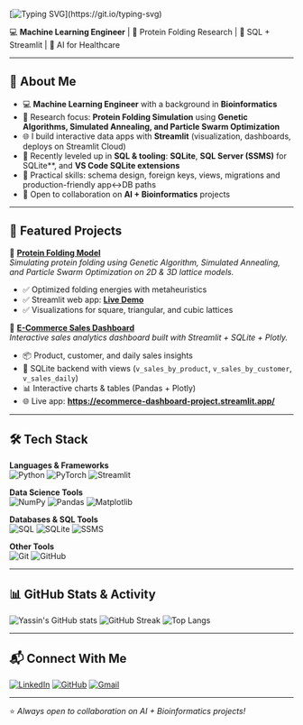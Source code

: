 [![Typing SVG](https://readme-typing-svg.demolab.com?font=Fira+Code&weight=600&size=26&pause=1000&color=4A90E2&width=600&lines=Hi%2C+I'm+Yassin+Mahmoud+👋;Machine+Learning+Engineer;Always+Learning+%26+Building!)](https://git.io/typing-svg)

💻 **Machine Learning Engineer** | 🔬 Protein Folding Research | 🧰 SQL + Streamlit | 🚀 AI for Healthcare

---

## 🌟 About Me
- 💻 **Machine Learning Engineer** with a background in **Bioinformatics**
- 🧬 Research focus: **Protein Folding Simulation** using **Genetic Algorithms, Simulated Annealing, and Particle Swarm Optimization**
- 🌐 I build interactive data apps with **Streamlit** (visualization, dashboards, deploys on Streamlit Cloud)
- 🧰 Recently leveled up in **SQL & tooling**: **SQLite**, **SQL Server (SSMS)** for SQLite**, and **VS Code SQLite extensions**
- 🧱 Practical skills: schema design, foreign keys, views, migrations and production-friendly app↔DB paths
- 🤝 Open to collaboration on **AI + Bioinformatics** projects

---

## 🚀 Featured Projects

🔹 [**Protein Folding Model**](https://github.com/yassinalamelden/Protein_Folding_Model)  
*Simulating protein folding using Genetic Algorithm, Simulated Annealing, and Particle Swarm Optimization on 2D & 3D lattice models.*  
- ✅ Optimized folding energies with metaheuristics  
- ✅ Streamlit web app: **[Live Demo](https://proteinfoldingmodel.streamlit.app/)**  
- ✅ Visualizations for square, triangular, and cubic lattices

🔹 [**E-Commerce Sales Dashboard**](https://github.com/yassinalamelden/ecommerce-dashboard)  
*Interactive sales analytics dashboard built with Streamlit + SQLite + Plotly.*  
- 📦 Product, customer, and daily sales insights  
- 💾 SQLite backend with views (`v_sales_by_product`, `v_sales_by_customer`, `v_sales_daily`)  
- 📊 Interactive charts & tables (Pandas + Plotly)  
- 🌐 Live app: **https://ecommerce-dashboard-project.streamlit.app/**  

---

## 🛠️ Tech Stack

**Languages & Frameworks**  
![Python](https://img.shields.io/badge/Python-3776AB?style=flat&logo=python&logoColor=white)
![PyTorch](https://img.shields.io/badge/PyTorch-EE4C2C?style=flat&logo=pytorch&logoColor=white)
![Streamlit](https://img.shields.io/badge/Streamlit-FF4B4B?style=flat&logo=streamlit&logoColor=white)

**Data Science Tools**  
![NumPy](https://img.shields.io/badge/NumPy-013243?style=flat&logo=numpy&logoColor=white)
![Pandas](https://img.shields.io/badge/Pandas-150458?style=flat&logo=pandas&logoColor=white)
![Matplotlib](https://img.shields.io/badge/Matplotlib-11557C?style=flat&logo=matplotlib&logoColor=white)

**Databases & SQL Tools**  
![SQL](https://img.shields.io/badge/SQL-336791?style=flat&logo=postgresql&logoColor=white)
![SQLite](https://img.shields.io/badge/SQLite-003B57?style=flat&logo=sqlite&logoColor=white)
![SSMS](https://img.shields.io/badge/SSMS-2C2C2C?style=flat&logo=microsoftsqlserver&logoColor=white)

**Other Tools**  
![Git](https://img.shields.io/badge/Git-F05032?style=flat&logo=git&logoColor=white)
![GitHub](https://img.shields.io/badge/GitHub-181717?style=flat&logo=github&logoColor=white)

---

## 📊 GitHub Stats & Activity

![Yassin's GitHub stats](https://github-readme-stats.vercel.app/api?username=yassinalamelden&show_icons=true&count_private=true&hide_border=true&theme=radical)
![GitHub Streak](https://streak-stats.demolab.com?user=yassinalamelden&theme=radical&hide_border=true)
![Top Langs](https://github-readme-stats.vercel.app/api/top-langs/?username=yassinalamelden&layout=compact&langs_count=8&theme=radical&hide_border=true)

---

## 📬 Connect With Me

[![LinkedIn](https://img.shields.io/badge/LinkedIn-0A66C2?style=flat&logo=linkedin&logoColor=white)](https://www.linkedin.com/in/yassin-mahmoud-6130b5228)
[![GitHub](https://img.shields.io/badge/GitHub-181717?style=flat&logo=github&logoColor=white)](https://github.com/yassinalamelden)
[![Gmail](https://img.shields.io/badge/Email-D14836?style=flat&logo=gmail&logoColor=white)](mailto:yassinalamelden@gmail.com)

---

⭐️ *Always open to collaboration on AI + Bioinformatics projects!*
